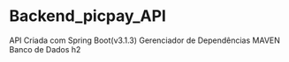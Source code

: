 # Backend_picpay_API
API Criada com Spring Boot(v3.1.3)
Gerenciador de Dependências MAVEN
Banco de Dados h2
